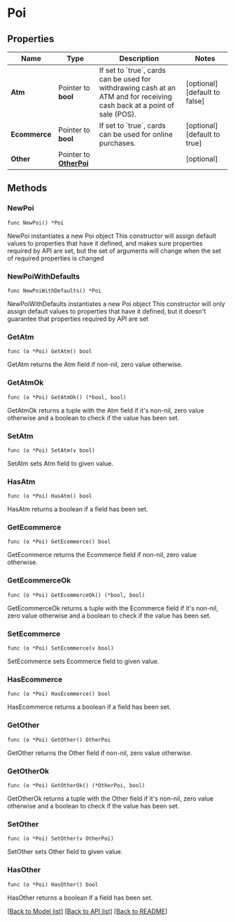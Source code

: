 # Poi

## Properties

Name | Type | Description | Notes
------------ | ------------- | ------------- | -------------
**Atm** | Pointer to **bool** | If set to &#x60;true&#x60;, cards can be used for withdrawing cash at an ATM and for receiving cash back at a point of sale (POS). | [optional] [default to false]
**Ecommerce** | Pointer to **bool** | If set to &#x60;true&#x60;, cards can be used for online purchases. | [optional] [default to true]
**Other** | Pointer to [**OtherPoi**](OtherPoi.md) |  | [optional] 

## Methods

### NewPoi

`func NewPoi() *Poi`

NewPoi instantiates a new Poi object
This constructor will assign default values to properties that have it defined,
and makes sure properties required by API are set, but the set of arguments
will change when the set of required properties is changed

### NewPoiWithDefaults

`func NewPoiWithDefaults() *Poi`

NewPoiWithDefaults instantiates a new Poi object
This constructor will only assign default values to properties that have it defined,
but it doesn't guarantee that properties required by API are set

### GetAtm

`func (o *Poi) GetAtm() bool`

GetAtm returns the Atm field if non-nil, zero value otherwise.

### GetAtmOk

`func (o *Poi) GetAtmOk() (*bool, bool)`

GetAtmOk returns a tuple with the Atm field if it's non-nil, zero value otherwise
and a boolean to check if the value has been set.

### SetAtm

`func (o *Poi) SetAtm(v bool)`

SetAtm sets Atm field to given value.

### HasAtm

`func (o *Poi) HasAtm() bool`

HasAtm returns a boolean if a field has been set.

### GetEcommerce

`func (o *Poi) GetEcommerce() bool`

GetEcommerce returns the Ecommerce field if non-nil, zero value otherwise.

### GetEcommerceOk

`func (o *Poi) GetEcommerceOk() (*bool, bool)`

GetEcommerceOk returns a tuple with the Ecommerce field if it's non-nil, zero value otherwise
and a boolean to check if the value has been set.

### SetEcommerce

`func (o *Poi) SetEcommerce(v bool)`

SetEcommerce sets Ecommerce field to given value.

### HasEcommerce

`func (o *Poi) HasEcommerce() bool`

HasEcommerce returns a boolean if a field has been set.

### GetOther

`func (o *Poi) GetOther() OtherPoi`

GetOther returns the Other field if non-nil, zero value otherwise.

### GetOtherOk

`func (o *Poi) GetOtherOk() (*OtherPoi, bool)`

GetOtherOk returns a tuple with the Other field if it's non-nil, zero value otherwise
and a boolean to check if the value has been set.

### SetOther

`func (o *Poi) SetOther(v OtherPoi)`

SetOther sets Other field to given value.

### HasOther

`func (o *Poi) HasOther() bool`

HasOther returns a boolean if a field has been set.


[[Back to Model list]](../README.md#documentation-for-models) [[Back to API list]](../README.md#documentation-for-api-endpoints) [[Back to README]](../README.md)


